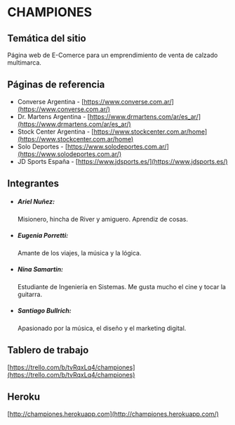 # CHAMPIONES

## Temática del sitio

Página web de E-Comerce para un emprendimiento de venta de calzado multimarca.

## Páginas de referencia

- Converse Argentina - [https://www.converse.com.ar/](https://www.converse.com.ar/)
- Dr. Martens Argentina - [https://www.drmartens.com/ar/es_ar/](https://www.drmartens.com/ar/es_ar/)
- Stock Center Argentina - [https://www.stockcenter.com.ar/home](https://www.stockcenter.com.ar/home)
- Solo Deportes - [https://www.solodeportes.com.ar/](https://www.solodeportes.com.ar/)
- JD Sports España - [https://www.jdsports.es/](https://www.jdsports.es/)

## Integrantes

- ##### Ariel Nuñez:

    Misionero, hincha de River y amiguero. Aprendiz de cosas.
    
- ##### Eugenia Porretti:

    Amante de los viajes, la música y la lógica.

- ##### Nina Samartin:

    Estudiante de Ingeniería en Sistemas. Me gusta mucho el cine y tocar la guitarra.

- ##### Santiago Bullrich:

    Apasionado por la música, el diseño y el marketing digital.

## Tablero de trabajo

[https://trello.com/b/tvRqxLq4/championes](https://trello.com/b/tvRqxLq4/championes)

## Heroku

[http://championes.herokuapp.com](http://championes.herokuapp.com/)
